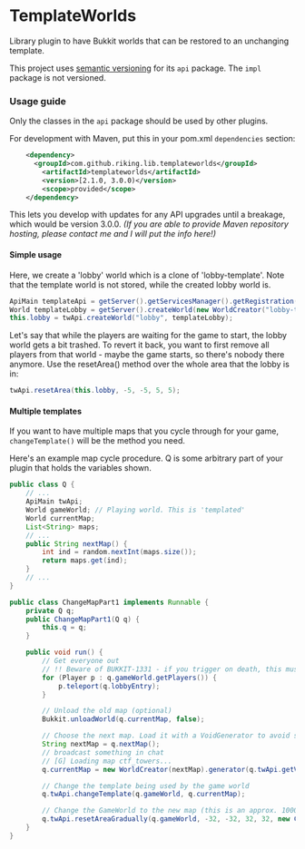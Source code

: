 TemplateWorlds
==============

Library plugin to have Bukkit worlds that can be restored to an unchanging template.

This project uses [semantic versioning](http://semver.org/spec/v2.0.0.html) for its `api` package. The `impl` package is not versioned.

### Usage guide
Only the classes in the `api` package should be used by other plugins.

For development with Maven, put this in your pom.xml `dependencies` section:
```xml
    <dependency>
      <groupId>com.github.riking.lib.templateworlds</groupId>
    	<artifactId>templateworlds</artifactId>
    	<version>[2.1.0, 3.0.0)</version>
    	<scope>provided</scope>
    </dependency>
```
This lets you develop with updates for any API upgrades until a breakage, which would be version 3.0.0.
*(If you are able to provide Maven repository hosting, please contact me and I will put the info here!)*


#### Simple usage
Here, we create a 'lobby' world which is a clone of 'lobby-template'. Note that the template world is not stored, while the created lobby world is. 
```java
ApiMain templateApi = getServer().getServicesManager().getRegistration(ApiMain.class).getProvider();
World templateLobby = getServer().createWorld(new WorldCreator("lobby-template"));
this.lobby = twApi.createWorld("lobby", templateLobby);
```
Let's say that while the players are waiting for the game to start, the lobby world gets a bit trashed. To revert it back, you want to first remove all players from that world - maybe the game starts, so there's nobody there anymore.
Use the resetArea() method over the whole area that the lobby is in:
```java
twApi.resetArea(this.lobby, -5, -5, 5, 5);
```

#### Multiple templates
If you want to have multiple maps that you cycle through for your game, `changeTemplate()` will be the method you need.

Here's an example map cycle procedure. Q is some arbitrary part of your plugin that holds the variables shown.
```java
public class Q {
    // ...
    ApiMain twApi;
    World gameWorld; // Playing world. This is 'templated'
    World currentMap;
    List<String> maps;
    // ...
    public String nextMap() {
        int ind = random.nextInt(maps.size());
        return maps.get(ind);
    }
    // ...
}

public class ChangeMapPart1 implements Runnable {
    private Q q;
    public ChangeMapPart1(Q q) {
        this.q = q;
    }

    public void run() {
        // Get everyone out
        // !! Beware of BUKKIT-1331 - if you trigger on death, this must be run through scheduler
        for (Player p : q.gameWorld.getPlayers()) {
            p.teleport(q.lobbyEntry);
        }

        // Unload the old map (optional)
        Bukkit.unloadWorld(q.currentMap, false);

        // Choose the next map. Load it with a VoidGenerator to avoid save inflation. 
        String nextMap = q.nextMap();
        // broadcast something in chat
        // [G] Loading map ctf_towers...
        q.currentMap = new WorldCreator(nextMap).generator(q.twApi.getVoidGenerator());

        // Change the template being used by the game world
        q.twApi.changeTemplate(q.gameWorld, q.currentMap);

        // Change the GameWorld to the new map (this is an approx. 1000x1000 area - (-512, +512))
        q.twApi.resetAreaGradually(q.gameWorld, -32, -32, 32, 32, new ChangeMapPart2(q));
    }
}

```
